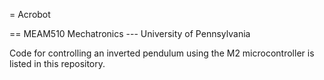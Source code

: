 = Acrobot

== MEAM510 Mechatronics --- University of Pennsylvania

Code for controlling an inverted pendulum using the M2 microcontroller is listed in this repository.
